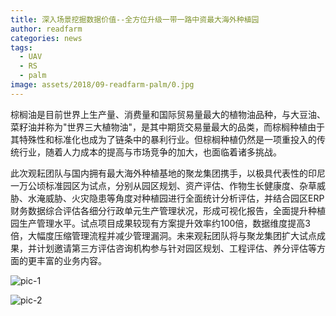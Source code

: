 ```yaml
---
title: 深入场景挖掘数据价值--全方位升级一带一路中资最大海外种植园
author: readfarm
categories: news
tags:
  - UAV
  - RS
  - palm
image: assets/2018/09-readfarm-palm/0.jpg
---
```


棕榈油是目前世界上生产量、消费量和国际贸易量最大的植物油品种，与大豆油、菜籽油并称为"世界三大植物油"，是其中期货交易量最大的品类，而棕榈种植由于其特殊性和标准化也成为了链条中的暴利行业。但棕榈种植仍然是一项重投入的传统行业，随着人力成本的提高与市场竞争的加大，也面临着诸多挑战。

此次观耘团队与国内拥有最大海外种植基地的聚龙集团携手，以极具代表性的印尼一万公顷标准园区为试点，分别从园区规划、资产评估、作物生长健康度、杂草威胁、水淹威胁、火灾隐患等角度对种植园进行全面统计分析评估，并结合园区ERP财务数据综合评估各细分行政单元生产管理状况，形成可视化报告，全面提升种植园生产管理水平。试点项目成果较现有方案提升效率约100倍，数据维度提高3倍，大幅度压缩管理流程并减少管理漏洞。未来观耘团队将与聚龙集团扩大试点成果，并计划邀请第三方评估咨询机构参与针对园区规划、工程评估、养分评估等方面的更丰富的业务内容。

![pic-1](/assets/2018/09-readfarm-palm/1.jpg)

![pic-2](/assets/2018/09-readfarm-palm/2.jpg)
